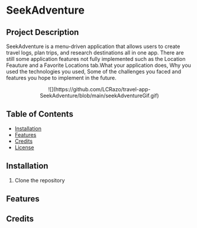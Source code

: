 #  SeekAdventure

## Project Description

SeekAdventure is a menu-driven application that allows users to create travel logs, plan trips, and research destinations all in one app. There are 
still some application features not fully implemented such as the Location Feauture and a Favorite Locations tab.What your application does,
Why you used the technologies you used,
Some of the challenges you faced and features you hope to implement in the future.

<p align="center">
![](https://github.com/LCRazo/travel-app-SeekAdventure/blob/main/seekAdventureGif.gif)
</p>

## Table of Contents

- [Installation](#installation)
- [Features](#Features)
- [Credits](#credits)
- [License](#license)

## Installation

1. Clone the repository


## Features


## Credits





